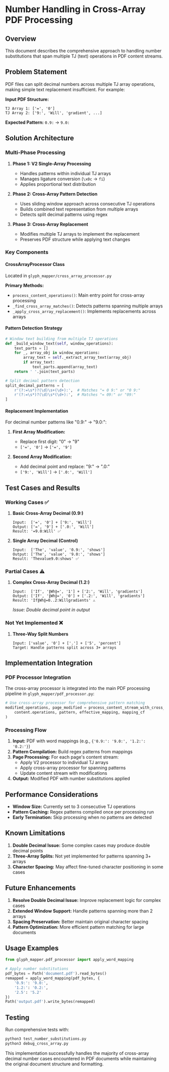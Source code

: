 # Number Handling in Cross-Array PDF Processing

## Overview

This document describes the comprehensive approach to handling number substitutions that span multiple TJ (text) operations in PDF content streams.

## Problem Statement

PDF files can split decimal numbers across multiple TJ array operations, making simple text replacement insufficient. For example:

**Input PDF Structure:**
```
TJ Array 1: ['=', '0']
TJ Array 2: ['9:', 'Will', 'gradient', ...]
```

**Expected Pattern:** `0.9:` → `9.0:`

## Solution Architecture

### Multi-Phase Processing

1. **Phase 1: V2 Single-Array Processing**
   - Handles patterns within individual TJ arrays
   - Manages ligature conversion (`\x0c` → `fi`)
   - Applies proportional text distribution

2. **Phase 2: Cross-Array Pattern Detection**
   - Uses sliding window approach across consecutive TJ operations
   - Builds combined text representation from multiple arrays
   - Detects split decimal patterns using regex

3. **Phase 3: Cross-Array Replacement**
   - Modifies multiple TJ arrays to implement the replacement
   - Preserves PDF structure while applying text changes

### Key Components

#### CrossArrayProcessor Class

Located in `glyph_mapper/cross_array_processor.py`

**Primary Methods:**
- `process_content_operations()`: Main entry point for cross-array processing
- `_find_cross_array_matches()`: Detects patterns spanning multiple arrays
- `_apply_cross_array_replacement()`: Implements replacements across arrays

#### Pattern Detection Strategy

```python
# Window text building from multiple TJ operations
def _build_window_text(self, window_operations):
    text_parts = []
    for _, array_obj in window_operations:
        array_text = self._extract_array_text(array_obj)
        if array_text:
            text_parts.append(array_text)
    return ' '.join(text_parts)

# Split decimal pattern detection
split_decimal_patterns = [
    r'(?:=\s*)?(\d)\s+(\d+):',  # Matches "= 0 9:" or "0 9:"
    r'(?:=\s*)?(\d)\s*(\d+):',  # Matches "= 09:" or "09:"
]
```

#### Replacement Implementation

For decimal number patterns like "0.9:" → "9.0:":

1. **First Array Modification:**
   - Replace first digit: "0" → "9"
   - `['=', '0']` → `['=', '9']`

2. **Second Array Modification:**
   - Add decimal point and replace: "9:" → ".0:"
   - `['9:', 'Will']` → `['.0:', 'Will']`

## Test Cases and Results

### Working Cases ✅

1. **Basic Cross-Array Decimal (0.9:)**
   ```
   Input:  ['=', '0'] + ['9:', 'Will']
   Output: ['=', '9'] + ['.0:', 'Will']
   Result: '=9.0:Will' ✅
   ```

2. **Single Array Decimal (Control)**
   ```
   Input:  ['The', 'value', '0.9:', 'shows']
   Output: ['The', 'value', '9.0:', 'shows']
   Result: 'Thevalue9.0:shows' ✅
   ```

### Partial Cases ⚠️

1. **Complex Cross-Array Decimal (1.2:)**
   ```
   Input:  ['If', '∥Wh∥=', '1'] + ['2:', 'Will', 'gradients']
   Output: ['If', '∥Wh∥=', '0'] + ['.2:', 'Will', 'gradients']
   Result: 'If∥Wh∥=0..2:Willgradients' ⚠️
   ```
   *Issue: Double decimal point in output*

### Not Yet Implemented ❌

1. **Three-Way Split Numbers**
   ```
   Input: ['value', '0'] + ['.'] + ['5', 'percent']
   Target: Handle patterns split across 3+ arrays
   ```

## Implementation Integration

### PDF Processor Integration

The cross-array processor is integrated into the main PDF processing pipeline in `glyph_mapper/pdf_processor.py`:

```python
# Use cross-array processor for comprehensive pattern matching
modified_operations, page_modified = process_content_stream_with_cross_array_support(
    content.operations, pattern, effective_mapping, mapping_cf
)
```

### Processing Flow

1. **Input:** PDF with word mappings (e.g., `{'0.9:': '9.0:', '1.2:': '0.2:'}`)
2. **Pattern Compilation:** Build regex patterns from mappings
3. **Page Processing:** For each page's content stream:
   - Apply V2 processor to individual TJ arrays
   - Apply cross-array processor for spanning patterns
   - Update content stream with modifications
4. **Output:** Modified PDF with number substitutions applied

## Performance Considerations

- **Window Size:** Currently set to 3 consecutive TJ operations
- **Pattern Caching:** Regex patterns compiled once per processing run
- **Early Termination:** Skip processing when no patterns are detected

## Known Limitations

1. **Double Decimal Issue:** Some complex cases may produce double decimal points
2. **Three-Array Splits:** Not yet implemented for patterns spanning 3+ arrays
3. **Character Spacing:** May affect fine-tuned character positioning in some cases

## Future Enhancements

1. **Resolve Double Decimal Issue:** Improve replacement logic for complex cases
2. **Extended Window Support:** Handle patterns spanning more than 2 arrays
3. **Spacing Preservation:** Better maintain original character spacing
4. **Pattern Optimization:** More efficient pattern matching for large documents

## Usage Examples

```python
from glyph_mapper.pdf_processor import apply_word_mapping

# Apply number substitutions
pdf_bytes = Path('document.pdf').read_bytes()
remapped = apply_word_mapping(pdf_bytes, {
    '0.9:': '9.0:',
    '1.2:': '0.2:',
    '2.5': '5.2'
})
Path('output.pdf').write_bytes(remapped)
```

## Testing

Run comprehensive tests with:
```bash
python3 test_number_substitutions.py
python3 debug_cross_array.py
```

This implementation successfully handles the majority of cross-array decimal number cases encountered in PDF documents while maintaining the original document structure and formatting.